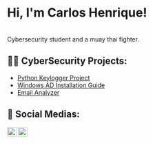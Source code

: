 <h1>Hi, I'm Carlos Henrique!</h1> <br/>
Cybersecurity student and a muay thai fighter.

<h2>👨‍💻 CyberSecurity Projects:</h2>

- [Python Keylogger Project]
- [Windows AD Installation Guide]
- [Email Analyzer]

<h2> 🤳 Social Medias:</h2>

[<img align="left" alt="Carlos Henrique | LinkedIn" width="22px" src="https://cdn.jsdelivr.net/npm/simple-icons@v3/icons/linkedin.svg" />][linkedin]
[<img align="left" alt="Carlos Henrique | Instagram" width="22px" src="https://cdn.jsdelivr.net/npm/simple-icons@v3/icons/instagram.svg" />][instagram]

[instagram]: https://www.instagram.com/s3ntinel.sec
[linkedin]: https://www.linkedin.com/in/carlos-henrique-farias-barbosa-3b97bb160
[Python Keylogger Project]: https://github.com/s3ntinel4/my-first-keylogger
[Windows AD Installation Guide]: https://github.com/s3ntinel4/WindowsADinstall
[Email Analyzer]: https://github.com/s3ntinel4/Email-Analyzer
